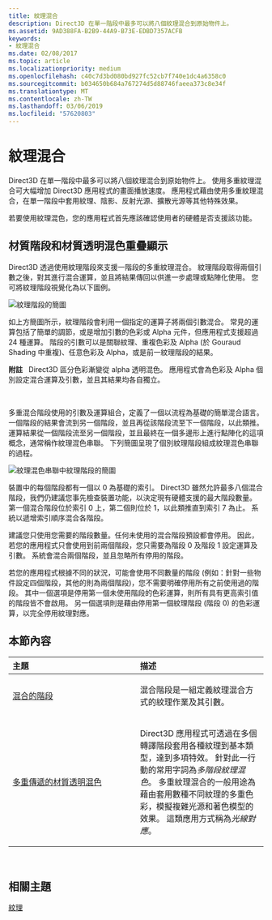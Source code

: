 ```yaml
---
title: 紋理混合
description: Direct3D 在單一階段中最多可以將八個紋理混合到原始物件上。
ms.assetid: 9AD388FA-B2B9-44A9-B73E-EDBD7357ACFB
keywords:
- 紋理混合
ms.date: 02/08/2017
ms.topic: article
ms.localizationpriority: medium
ms.openlocfilehash: c40c7d3bd080bd927fc52cb7f740e1dc4a6358c0
ms.sourcegitcommit: b034650b684a767274d5d88746faeea373c8e34f
ms.translationtype: MT
ms.contentlocale: zh-TW
ms.lasthandoff: 03/06/2019
ms.locfileid: "57620803"
---
```

# <a name="texture-blending"></a>紋理混合


Direct3D 在單一階段中最多可以將八個紋理混合到原始物件上。 使用多重紋理混合可大幅增加 Direct3D 應用程式的畫面播放速度。 應用程式藉由使用多重紋理混合，在單一階段中套用紋理、陰影、反射光源、擴散光源等其他特殊效果。

若要使用紋理混色，您的應用程式首先應該確認使用者的硬體是否支援該功能。

## <a name="span-idtexture-stages-and-the-texture-blending-cascadespanspan-idtexture-stages-and-the-texture-blending-cascadespanspan-idtexture-stages-and-the-texture-blending-cascadespantexture-stages-and-the-texture-blending-cascade"></a><span id="Texture-Stages-and-the-Texture-Blending-Cascade"></span><span id="texture-stages-and-the-texture-blending-cascade"></span><span id="TEXTURE-STAGES-AND-THE-TEXTURE-BLENDING-CASCADE"></span>材質階段和材質透明混色重疊顯示


Direct3D 透過使用紋理階段來支援一階段的多重紋理混合。 紋理階段取得兩個引數之後，對其進行混合運算，並且將結果傳回以供進一步處理或點陣化使用。 您可將紋理階段視覺化為以下圖例。

![紋理階段的簡圖](images/texstg.png)

如上方簡圖所示，紋理階段會利用一個指定的運算子將兩個引數混合。 常見的運算包括了簡單的調節，或是增加引數的色彩或 Alpha 元件，但應用程式支援超過 24 種運算。 階段的引數可以是關聯紋理、重複色彩及 Alpha (於 Gouraud Shading 中重複)、任意色彩及 Alpha，或是前一紋理階段的結果。

**附註**   Direct3D 區分色彩漸變從 alpha 透明混色。 應用程式會為色彩及 Alpha 個別設定混合運算及引數，並且其結果均各自獨立。

 

多重混合階段使用的引數及運算組合，定義了一個以流程為基礎的簡單混合語言。 一個階段的結果會流到另一個階段，並且再從該階段流至下一個階段，以此類推。 運算結果從一個階段流至另一個階段，並且最終在一個多邊形上進行點陣化的這項概念，通常稱作紋理混色串聯。 下列簡圖呈現了個別紋理階段組成紋理混色串聯的過程。

![紋理混色串聯中紋理階段的簡圖](images/tcascade.png)

裝置中的每個階段都有一個以 0 為基礎的索引。 Direct3D 雖然允許最多八個混合階段，我們仍建議您事先檢查裝置功能，以決定現有硬體支援的最大階段數量。 第一個混合階段位於索引 0 上，第二個則位於 1，以此類推直到索引 7 為止。 系統以遞增索引順序混合各階段。

建議您只使用您需要的階段數量。任何未使用的混合階段預設都會停用。 因此，若您的應用程式只會使用到前兩個階段，您只需要為階段 0 及階段 1 設定運算及引數。 系統會混合兩個階段，並且忽略所有停用的階段。

若您的應用程式根據不同的狀況，可能會使用不同數量的階段 (例如：針對一些物件設定四個階段，其他的則為兩個階段)，您不需要明確停用所有之前使用過的階段。 其中一個選項是停用第一個未使用階段的色彩運算，則所有具有更高索引值的階段皆不會啟用。 另一個選項則是藉由停用第一個紋理階段 (階段 0) 的色彩運算，以完全停用紋理對應。

## <a name="span-idin-this-sectionspanin-this-section"></a><span id="in-this-section"></span>本節內容


<table>
<colgroup>
<col width="50%" />
<col width="50%" />
</colgroup>
<thead>
<tr class="header">
<th align="left">主題</th>
<th align="left">描述</th>
</tr>
</thead>
<tbody>
<tr class="odd">
<td align="left"><p><a href="blending-stages.md">混合的階段</a></p></td>
<td align="left"><p>混合階段是一組定義紋理混合方式的紋理作業及其引數。</p></td>
</tr>
<tr class="even">
<td align="left"><p><a href="multipass-texture-blending.md">多重傳遞的材質透明混色</a></p></td>
<td align="left"><p>Direct3D 應用程式可透過在多個轉譯階段套用各種紋理到基本類型，達到多項特效。 針對此一行動的常用字詞為<em>多階段紋理混色</em>。 多重紋理混合的一般用途為藉由套用數種不同紋理的多重色彩，模擬複雜光源和著色模型的效果。 這類應用方式稱為<em>光線對應</em>。</p></td>
</tr>
</tbody>
</table>

 

## <a name="span-idrelated-topicsspanrelated-topics"></a><span id="related-topics"></span>相關主題


[紋理](textures.md)

 

 




